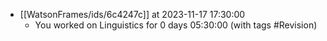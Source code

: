 
- [[WatsonFrames/ids/6c4247c]] at 2023-11-17 17:30:00
  - You worked on Linguistics for 0 days 05:30:00 (with tags #Revision) 
